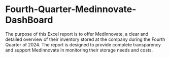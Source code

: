 # Fourth-Quarter-Medinnovate-DashBoard
The purpose of this Excel report is to offer MedInnovate, a clear and detailed overview of their inventory stored at the company during the Fourth Quarter of 2024. The report is designed to provide complete transparency and support MedInnovate in monitoring their storage needs and costs.
